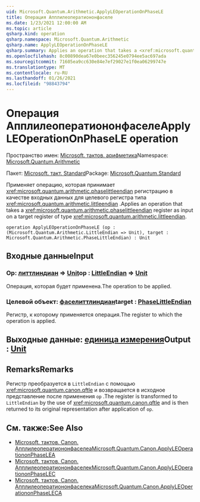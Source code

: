 ```yaml
---
uid: Microsoft.Quantum.Arithmetic.ApplyLEOperationOnPhaseLE
title: Операция Апплилеоператиононфаселе
ms.date: 1/23/2021 12:00:00 AM
ms.topic: article
qsharp.kind: operation
qsharp.namespace: Microsoft.Quantum.Arithmetic
qsharp.name: ApplyLEOperationOnPhaseLE
qsharp.summary: Applies an operation that takes a <xref:microsoft.quantum.arithmetic.phaselittleendian> register as input on a target register of type <xref:microsoft.quantum.arithmetic.littleendian>.
ms.openlocfilehash: 8c00890dea67e0beec356245e0794ee5ac697ada
ms.sourcegitcommit: 71605ea9cc630e84e7ef29027e1f0ea06299747e
ms.translationtype: MT
ms.contentlocale: ru-RU
ms.lasthandoff: 01/26/2021
ms.locfileid: "98843794"
---
```

# <a name="applyleoperationonphasele-operation"></a><span data-ttu-id="8d144-102">Операция Апплилеоператиононфаселе</span><span class="sxs-lookup"><span data-stu-id="8d144-102">ApplyLEOperationOnPhaseLE operation</span></span>

<span data-ttu-id="8d144-103">Пространство имен: [Microsoft. тактов. арифметика](xref:Microsoft.Quantum.Arithmetic)</span><span class="sxs-lookup"><span data-stu-id="8d144-103">Namespace: [Microsoft.Quantum.Arithmetic](xref:Microsoft.Quantum.Arithmetic)</span></span>

<span data-ttu-id="8d144-104">Пакет: [Microsoft. такт. Standard](https://nuget.org/packages/Microsoft.Quantum.Standard)</span><span class="sxs-lookup"><span data-stu-id="8d144-104">Package: [Microsoft.Quantum.Standard](https://nuget.org/packages/Microsoft.Quantum.Standard)</span></span>


<span data-ttu-id="8d144-105">Применяет операцию, которая принимает <xref:microsoft.quantum.arithmetic.phaselittleendian> регистрацию в качестве входных данных для целевого регистра типа <xref:microsoft.quantum.arithmetic.littleendian> .</span><span class="sxs-lookup"><span data-stu-id="8d144-105">Applies an operation that takes a <xref:microsoft.quantum.arithmetic.phaselittleendian> register as input on a target register of type <xref:microsoft.quantum.arithmetic.littleendian>.</span></span>

```qsharp
operation ApplyLEOperationOnPhaseLE (op : (Microsoft.Quantum.Arithmetic.LittleEndian => Unit), target : Microsoft.Quantum.Arithmetic.PhaseLittleEndian) : Unit
```


## <a name="input"></a><span data-ttu-id="8d144-106">Входные данные</span><span class="sxs-lookup"><span data-stu-id="8d144-106">Input</span></span>

### <a name="op--littleendian--unit"></a><span data-ttu-id="8d144-107">Op: [литтлиндиан](xref:Microsoft.Quantum.Arithmetic.LittleEndian) => [Unit](xref:microsoft.quantum.lang-ref.unit)</span><span class="sxs-lookup"><span data-stu-id="8d144-107">op : [LittleEndian](xref:Microsoft.Quantum.Arithmetic.LittleEndian) => [Unit](xref:microsoft.quantum.lang-ref.unit)</span></span> 

<span data-ttu-id="8d144-108">Операция, которая будет применена.</span><span class="sxs-lookup"><span data-stu-id="8d144-108">The operation to be applied.</span></span>


### <a name="target--phaselittleendian"></a><span data-ttu-id="8d144-109">Целевой объект: [фаселиттлиндиан](xref:Microsoft.Quantum.Arithmetic.PhaseLittleEndian)</span><span class="sxs-lookup"><span data-stu-id="8d144-109">target : [PhaseLittleEndian](xref:Microsoft.Quantum.Arithmetic.PhaseLittleEndian)</span></span>

<span data-ttu-id="8d144-110">Регистр, к которому применяется операция.</span><span class="sxs-lookup"><span data-stu-id="8d144-110">The register to which the operation is applied.</span></span>



## <a name="output--unit"></a><span data-ttu-id="8d144-111">Выходные данные: [единица измерения](xref:microsoft.quantum.lang-ref.unit)</span><span class="sxs-lookup"><span data-stu-id="8d144-111">Output : [Unit](xref:microsoft.quantum.lang-ref.unit)</span></span>



## <a name="remarks"></a><span data-ttu-id="8d144-112">Remarks</span><span class="sxs-lookup"><span data-stu-id="8d144-112">Remarks</span></span>

<span data-ttu-id="8d144-113">Регистр преобразуется в `LittleEndian` с помощью <xref:microsoft.quantum.canon.qftle> и возвращается в исходное представление после применения `op` .</span><span class="sxs-lookup"><span data-stu-id="8d144-113">The register is transformed to `LittleEndian` by the use of <xref:microsoft.quantum.canon.qftle> and is then returned to its original representation after application of `op`.</span></span>

## <a name="see-also"></a><span data-ttu-id="8d144-114">См. также:</span><span class="sxs-lookup"><span data-stu-id="8d144-114">See Also</span></span>

- [<span data-ttu-id="8d144-115">Microsoft. тактов. Canon. Апплилеоператиононфаселеа</span><span class="sxs-lookup"><span data-stu-id="8d144-115">Microsoft.Quantum.Canon.ApplyLEOperationonPhaseLEA</span></span>](xref:Microsoft.Quantum.Canon.ApplyLEOperationonPhaseLEA)
- [<span data-ttu-id="8d144-116">Microsoft. тактов. Canon. Апплилеоператиононфаселек</span><span class="sxs-lookup"><span data-stu-id="8d144-116">Microsoft.Quantum.Canon.ApplyLEOperationonPhaseLEC</span></span>](xref:Microsoft.Quantum.Canon.ApplyLEOperationonPhaseLEC)
- [<span data-ttu-id="8d144-117">Microsoft. тактов. Canon. Апплилеоператиононфаселека</span><span class="sxs-lookup"><span data-stu-id="8d144-117">Microsoft.Quantum.Canon.ApplyLEOperationonPhaseLECA</span></span>](xref:Microsoft.Quantum.Canon.ApplyLEOperationonPhaseLECA)